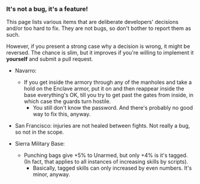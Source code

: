 ### It's not a bug, it's a feature!

This page lists various items that are deliberate developers' decisions and/or too hard to fix. They are not bugs, so don't bother to report them as such.

However, if you present a strong case why a decision is wrong, it might be reversed.
The chance is slim, but it improves if you're willing to implement it **yourself** and submit a pull request.

- Navarro:
  - If you get inside the armory through any of the manholes and take a hold on the Enclave armor, put it on and then reappear inside the base everything's OK, till you try to get past the gates from inside, in which case the guards turn hostile.
    - You still don't know the password. And there's probably no good way to fix this, anyway.

- San Francisco: injuries are not healed between fights. Not really a bug, so not in the scope.

- Sierra Military Base:
  - Punching bags give +5% to Unarmed, but only +4% is it's tagged. (In fact, that applies to all instances of increasing skills by scripts).
    - Basically, tagged skills can only increased by even numbers. It's minor, anyway.
